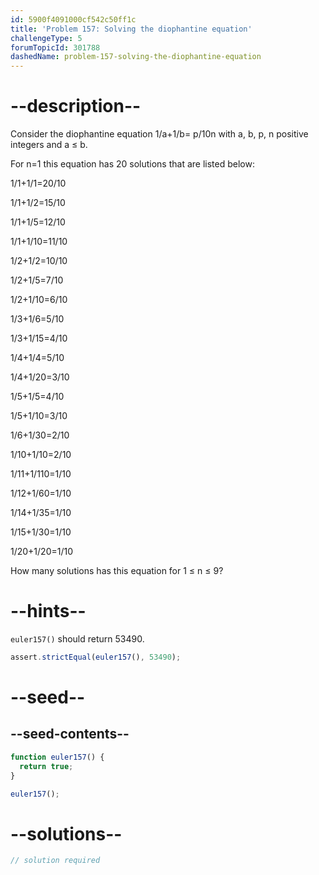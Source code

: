 ```yaml
---
id: 5900f4091000cf542c50ff1c
title: 'Problem 157: Solving the diophantine equation'
challengeType: 5
forumTopicId: 301788
dashedName: problem-157-solving-the-diophantine-equation
---
```


# --description--

Consider the diophantine equation 1/a+1/b= p/10n with a, b, p, n positive integers and a ≤ b.

For n=1 this equation has 20 solutions that are listed below:

1/1+1/1=20/10

1/1+1/2=15/10

1/1+1/5=12/10

1/1+1/10=11/10

1/2+1/2=10/10

1/2+1/5=7/10

1/2+1/10=6/10

1/3+1/6=5/10

1/3+1/15=4/10

1/4+1/4=5/10

1/4+1/20=3/10

1/5+1/5=4/10

1/5+1/10=3/10

1/6+1/30=2/10

1/10+1/10=2/10

1/11+1/110=1/10

1/12+1/60=1/10

1/14+1/35=1/10

1/15+1/30=1/10

1/20+1/20=1/10

How many solutions has this equation for 1 ≤ n ≤ 9?

# --hints--

`euler157()` should return 53490.

```js
assert.strictEqual(euler157(), 53490);
```

# --seed--

## --seed-contents--

```js
function euler157() {
  return true;
}

euler157();
```

# --solutions--

```js
// solution required
```
